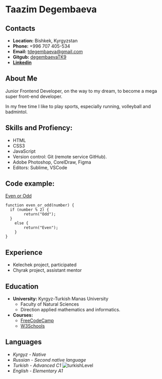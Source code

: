 
# Taazim Degembaeva

## Contacts

+ **Location:** Bishkek, Kyrgyzstan
+ **Phone:** +996 707 405-534
+ **Email:** tdegembaeva@gmail.com
+ **Gitgub:** [degembaevaTK9](https://github.com/degembaevaTK9)
+ **[Linkedin](https://www.linkedin.com/in/%D1%82%D0%B0%D0%B0%D0%B7%D0%B8%D0%BC-%D0%B4%D0%B5%D0%B3%D0%B5%D0%BC%D0%B1%D0%B0%D0%B5%D0%B2%D0%B0-905a13175/)** 


## About Me
Junior Frontend Developer, on the way to my dream, to become a mega super front-end developer. <br>

In my free time I like to play sports, especially running, volleyball and badmintol.

## Skills and Profiency:
+ HTML
+ CSS3
+ JavaScript
+ Version control: Git (remote service GitHub).
+ Adobe Photoshop, CorelDraw, Figma 
+ Editors: Sublime, VSCode

## Code example:
[Even or Odd](https://www.codewars.com/kata/53da3dbb4a5168369a0000fe/train/javascript)
```
function even_or_odd(number) {
  if (number % 2) {
        return("Odd");
  }
    else {
        return("Even");
    }
}
```
## Experience
+ Kelechek project, participated
+ Chyrak project, assistant mentor

## Education
+ **University:** Kyrgyz-Turkish Manas University 
    - Faculty of Natural Sciences
    - Direction applied mathematics and informatics.
+ **Courses:**
    - [FreeCodeCamp](https://www.freecodecamp.org/)
    - [W3Schools](https://www.w3schools.com/)

## Languages
+ *Kyrgyz - Native*
+ *Russian - Second native language*
+ *Turkish - Advanced C1* 
![turkishLevel](/rsschool-cv/img/turkish_level.jpg)
+ *English - Elementary A1*

